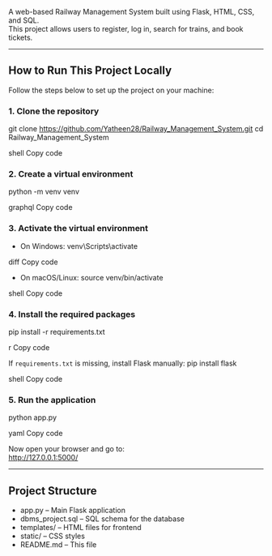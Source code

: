 A web-based Railway Management System built using Flask, HTML, CSS, and SQL.  
This project allows users to register, log in, search for trains, and book tickets.

---

## How to Run This Project Locally

Follow the steps below to set up the project on your machine:

### 1. Clone the repository
git clone https://github.com/Yatheen28/Railway_Management_System.git
cd Railway_Management_System

shell
Copy code

### 2. Create a virtual environment
python -m venv venv

graphql
Copy code

### 3. Activate the virtual environment
- On Windows:
venv\Scripts\activate

diff
Copy code
- On macOS/Linux:
source venv/bin/activate

shell
Copy code

### 4. Install the required packages
pip install -r requirements.txt

r
Copy code

If `requirements.txt` is missing, install Flask manually:
pip install flask

shell
Copy code

### 5. Run the application
python app.py

yaml
Copy code

Now open your browser and go to:  
http://127.0.0.1:5000/

---

## Project Structure

- app.py – Main Flask application
- dbms_project.sql – SQL schema for the database
- templates/ – HTML files for frontend
- static/ – CSS styles
- README.md – This file
